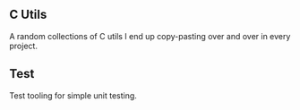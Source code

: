 C Utils
---

A random collections of C utils I end up copy-pasting over and over in every 
project.

## Test

Test tooling for simple unit testing.
